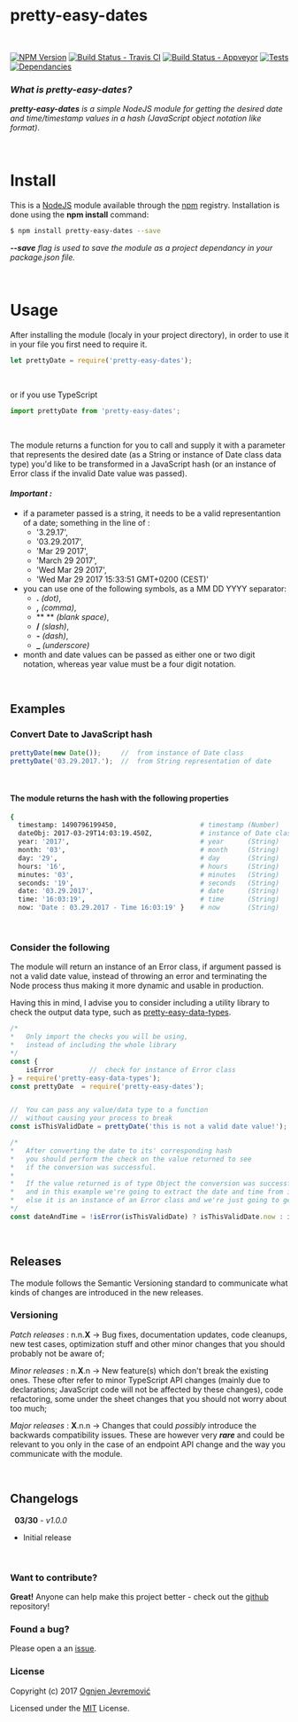 # pretty-easy-dates

&nbsp;

[![NPM Version][npm-image]][npm-url]
[![Build Status - Travis CI][travis-image]][travis-url]
[![Build Status - Appveyor][appveyor-image]][appveyor-url]
[![Tests][tests-image]][travis-url]
[![Dependancies][dependancy-image]][dependancy-url]

### *What is pretty-easy-dates?*
***pretty-easy-dates*** *is a simple NodeJS module for getting the desired date and time/timestamp values in a hash (JavaScript object notation like format)*.

&nbsp;

# Install
This is a [NodeJS](http://www.node.js) module available through the [npm](http://npmjs.org) registry. Installation is done using the **npm install** command:
```sh
$ npm install pretty-easy-dates --save
```
***--save*** *flag is used to save the module as a project dependancy in your package.json file.*

&nbsp;

# Usage
After installing the module (localy in your project directory), in order to use it in your file you first need to require it.
```javascript
let prettyDate = require('pretty-easy-dates');
```
&nbsp;

or if you use TypeScript
```typescript
import prettyDate from 'pretty-easy-dates';
```
&nbsp;

The module returns a function for you to call and supply it with a parameter that represents the desired date (as a String or instance of Date class data type) you'd like to be transformed in a JavaScript hash (or an instance of Error class if the invalid Date value was passed).
&nbsp;

#### ***Important :***
 * if a parameter passed is a string, it needs to be a valid representantion of a date; something in the line of :
   * '3.29.17',
   * '03.29.2017',
   * 'Mar 29 2017',
   * 'March 29 2017',
   * 'Wed Mar 29 2017',
   * 'Wed Mar 29 2017 15:33:51 GMT+0200 (CEST)'
 * you can use one of the following symbols, as a MM DD YYYY separator:
   * **.** *(dot)*,
   * **,** *(comma)*,
   * ** ** *(blank space)*,
   * **/** *(slash)*,
   * **-** *(dash)*,
   * **_** *(underscore)*
 * month and date values can be passed as either one or two digit notation, whereas year value must be a four digit notation.

&nbsp;

## Examples

### Convert Date to JavaScript hash
```javascript
prettyDate(new Date());     //  from instance of Date class
prettyDate('03.29.2017.');  //  from String representation of date
```
&nbsp;

#### The module returns the hash with the following properties
```sh
{
  timestamp: 1490796199450,                     # timestamp (Number)
  dateObj: 2017-03-29T14:03:19.450Z,            # instance of Date class
  year: '2017',                                 # year      (String)
  month: '03',                                  # month     (String)
  day: '29',                                    # day       (String)
  hours: '16',                                  # hours     (String)
  minutes: '03',                                # minutes   (String)
  seconds: '19',                                # seconds   (String)
  date: '03.29.2017',                           # date      (String)
  time: '16:03:19',                             # time      (String)
  now: 'Date : 03.29.2017 - Time 16:03:19' }    # now       (String) 
```

&nbsp;

### Consider the following
The module will return an instance of an Error class, if argument passed is not a valid date value, instead of throwing an error and terminating the Node process thus making it more dynamic and usable in production.

Having this in mind, I advise you to consider including a utility library to check the output data type, such as [pretty-easy-data-types](https://www.npmjs.com/package/pretty-easy-data-types).

```javascript
/*
*   Only import the checks you will be using,
*   instead of including the whole library
*/
const { 
    isError         //  check for instance of Error class
} = require('pretty-easy-data-types');
const prettyDate  = require('pretty-easy-dates');


//  You can pass any value/data type to a function
//  without causing your process to break
const isThisValidDate = prettyDate('this is not a valid date value!');

/*
*   After converting the date to its' corresponding hash
*   you should perform the check on the value returned to see
*   if the conversion was successful.
*
*   If the value returned is of type Object the conversion was successful
*   and in this example we're going to extract the date and time from it
*   else it is an instance of an Error class and we're just going to get it's message
*/
const dateAndTime = !isError(isThisValidDate) ? isThisValidDate.now : isThisValidDate.message;
```

&nbsp;

## Releases
The module follows the Semantic Versioning standard to communicate what kinds of changes are introduced in the new releases.

### Versioning
*Patch releases* : n.n.**X** -> Bug fixes, documentation updates, code cleanups, new test cases, optimization stuff and other minor changes that you should probably not be aware of;
&nbsp;

*Minor releases* : n.**X**.n -> New feature(s) which don't break the existing ones. These ofter refer to minor TypeScript API changes (mainly due to declarations; JavaScript code will not be affected by these changes), code refactoring, some under the sheet changes that you should not worry about too much;
&nbsp;

*Major releases* : **X**.n.n -> Changes that could *possibly* introduce the backwards compatibility issues. These are however very ***rare*** and could be relevant to you only in the case of an endpoint API change and the way you communicate with the module.

&nbsp;

## Changelogs

&nbsp;
**03/30** - *v1.0.0*
 * Initial release

&nbsp;

### Want to contribute?
**Great!**
Anyone can help make this project better - check out the [github](https://github.com/ognjenjevremovic/pretty-easy-dates) repository!

### Found a bug?
Please open a an [issue](https://github.com/ognjenjevremovic/pretty-easy-dates/issues).

### License
Copyright (c) 2017 [Ognjen Jevremović](https://github.com/ognjenjevremovic)

Licensed under the [MIT](https://github.com/ognjenjevremovic/pretty-easy-dates/blob/master/LICENSE) License.

[npm-image]: https://img.shields.io/npm/v/pretty-easy-dates.svg
[npm-url]: https://npmjs.org/package/pretty-easy-dates
[travis-image]: https://img.shields.io/travis/ognjenjevremovic/pretty-easy-dates/master.svg
[travis-url]: https://travis-ci.org/ognjenjevremovic/pretty-easy-dates
[appveyor-image]: https://ci.appveyor.com/api/projects/status/f1qc8vohax2in5m2?svg=true
[appveyor-url]: https://ci.appveyor.com/project/ognjenjevremovic/pretty-easy-dates
[tests-image]: https://img.shields.io/badge/test-passing-green.svg
[dependancy-image]: https://david-dm.org/ognjenjevremovic/pretty-easy-dates/status.svg
[dependancy-url]: https://david-dm.org/ognjenjevremovic/pretty-easy-dates
